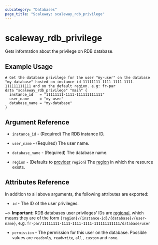 ```yaml
---
subcategory: "Databases"
page_title: "Scaleway: scaleway_rdb_privilege"
---
```


# scaleway_rdb_privilege

Gets information about the privilege on RDB database.

## Example Usage

```hcl
# Get the database privilege for the user "my-user" on the database "my-database" hosted on instance id 11111111-1111-1111-1111-111111111111 and on the default region. e.g: fr-par
data "scaleway_rdb_privilege" "main" {
  instance_id   = "11111111-1111-111111111111"
  user_name     = "my-user"
  database_name = "my-database"
}
```

## Argument Reference

- `instance_id` - (Required) The RDB instance ID.

- `user_name` - (Required) The user name.

- `database_name` - (Required) The database name.

- `region` - (Defaults to [provider](../index.md#region) `region`) The [region](../guides/regions_and_zones.md#regions) in which the resource exists.

## Attributes Reference

In addition to all above arguments, the following attributes are exported:

- `id` - The ID of the user privileges.

~> **Important:** RDB databases user privileges' IDs are [regional](../guides/regions_and_zones.md#resource-ids), which means they are of the form `{region}/{instance-id}/{database}/{user-name}`, e.g. `fr-par/11111111-1111-1111-1111-111111111111/database/user`

- `permission` - The permission for this user on the database. Possible values are `readonly`, `readwrite`, `all`
  , `custom` and `none`.
